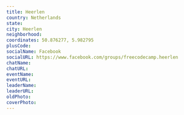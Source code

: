 ```yaml
---
title: Heerlen
country: Netherlands
state: 
city: Heerlen
neighborhood: 
coordinates: 50.876277, 5.982795
plusCode:
socialName: Facebook
socialURL: https://www.facebook.com/groups/freecodecamp.heerlen
chatName:
chatURL:
eventName:
eventURL:
leaderName:
leaderURL:
oldPhoto: 
coverPhoto:
---
```

